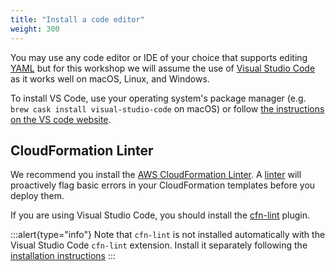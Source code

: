 ```yaml
---
title: "Install a code editor"
weight: 300
---
```


You may use any code editor or IDE of your choice that supports editing [YAML](https://yaml.org/) but for this workshop
we will assume the use of [Visual Studio Code](https://code.visualstudio.com/) as it works well on macOS, Linux, and Windows.

To install VS Code, use your operating system's package manager (e.g. `brew cask install visual-studio-code` on macOS)
or follow [the instructions on the VS code website](https://code.visualstudio.com/).

## CloudFormation Linter

We recommend you install the [AWS CloudFormation Linter](https://github.com/aws-cloudformation/cfn-python-lint).
A [linter](https://en.wikipedia.org/wiki/Lint_(software)) will proactively flag basic errors in your CloudFormation templates before you deploy them.

If you are using Visual Studio Code, you should install the [cfn-lint](https://marketplace.visualstudio.com/items?itemName=kddejong.vscode-cfn-lint) plugin.

:::alert{type="info"}
Note that `cfn-lint` is not installed automatically with the Visual Studio Code  `cfn-lint` extension.
Install it separately following the [installation instructions](https://github.com/aws-cloudformation/cfn-python-lint#install)
:::
